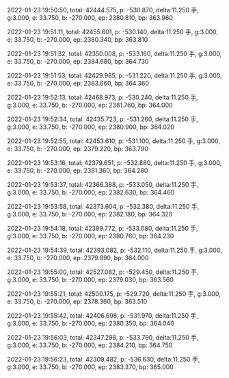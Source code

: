 2022-01-23 19:50:50, total: 42444.575, p: -530.870, delta:11.250 手, g:3.000, e: 33.750, b: -270.000, ep: 2380.810, bp: 363.960

2022-01-23 19:51:11, total: 42455.601, p: -530.140, delta:11.250 手, g:3.000, e: 33.750, b: -270.000, ep: 2380.340, bp: 363.810

2022-01-23 19:51:32, total: 42350.008, p: -533.160, delta:11.250 手, g:3.000, e: 33.750, b: -270.000, ep: 2384.680, bp: 364.730

2022-01-23 19:51:53, total: 42429.985, p: -531.220, delta:11.250 手, g:3.000, e: 33.750, b: -270.000, ep: 2383.660, bp: 364.360

2022-01-23 19:52:13, total: 42468.973, p: -530.240, delta:11.250 手, g:3.000, e: 33.750, b: -270.000, ep: 2381.760, bp: 364.000

2022-01-23 19:52:34, total: 42435.723, p: -531.260, delta:11.250 手, g:3.000, e: 33.750, b: -270.000, ep: 2380.900, bp: 364.020

2022-01-23 19:52:55, total: 42453.610, p: -531.100, delta:11.250 手, g:3.000, e: 33.750, b: -270.000, ep: 2379.220, bp: 363.790

2022-01-23 19:53:16, total: 42379.651, p: -532.880, delta:11.250 手, g:3.000, e: 33.750, b: -270.000, ep: 2381.360, bp: 364.280

2022-01-23 19:53:37, total: 42366.388, p: -533.050, delta:11.250 手, g:3.000, e: 33.750, b: -270.000, ep: 2382.630, bp: 364.460

2022-01-23 19:53:58, total: 42373.604, p: -532.380, delta:11.250 手, g:3.000, e: 33.750, b: -270.000, ep: 2382.180, bp: 364.320

2022-01-23 19:54:18, total: 42389.772, p: -533.080, delta:11.250 手, g:3.000, e: 33.750, b: -270.000, ep: 2380.760, bp: 364.230

2022-01-23 19:54:39, total: 42393.082, p: -532.110, delta:11.250 手, g:3.000, e: 33.750, b: -270.000, ep: 2379.890, bp: 364.000

2022-01-23 19:55:00, total: 42527.082, p: -529.450, delta:11.250 手, g:3.000, e: 33.750, b: -270.000, ep: 2379.030, bp: 363.560

2022-01-23 19:55:21, total: 42500.175, p: -529.720, delta:11.250 手, g:3.000, e: 33.750, b: -270.000, ep: 2378.360, bp: 363.510

2022-01-23 19:55:42, total: 42406.698, p: -531.970, delta:11.250 手, g:3.000, e: 33.750, b: -270.000, ep: 2380.350, bp: 364.040

2022-01-23 19:56:03, total: 42347.298, p: -533.790, delta:11.250 手, g:3.000, e: 33.750, b: -270.000, ep: 2384.210, bp: 364.750

2022-01-23 19:56:23, total: 42309.482, p: -536.630, delta:11.250 手, g:3.000, e: 33.750, b: -270.000, ep: 2383.370, bp: 365.000